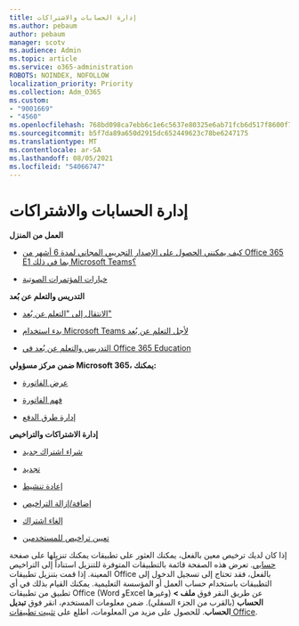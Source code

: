 ```yaml
---
title: إدارة الحسابات والاشتراكات
ms.author: pebaum
author: pebaum
manager: scotv
ms.audience: Admin
ms.topic: article
ms.service: o365-administration
ROBOTS: NOINDEX, NOFOLLOW
localization_priority: Priority
ms.collection: Adm_O365
ms.custom:
- "9001669"
- "4560"
ms.openlocfilehash: 768bd098ca7ebb6c1e6c5637e80325e6ab71fcb6d517f8600f7a42f00db478c8
ms.sourcegitcommit: b5f7da89a650d2915dc652449623c78be6247175
ms.translationtype: MT
ms.contentlocale: ar-SA
ms.lasthandoff: 08/05/2021
ms.locfileid: "54066747"
---
```

# <a name="manage-your-account-and-subscriptions"></a>إدارة الحسابات والاشتراكات

**العمل من المنزل**
- [كيف يمكنني الحصول على الإصدار التجريبي المجاني لمدة 6 أشهر من Office 365 E1 بما في ذلك Microsoft Teams؟](https://docs.microsoft.com/MicrosoftTeams/e1-trial-license)

- [خيارات المؤتمرات الصوتية](https://docs.microsoft.com/alchemyinsights/options-for-audio-conferencing)

**التدريس والتعلم عن بُعد**

- [الانتقال إلى "التعلم عن بُعد"](https://www.microsoft.com/education/remote-learning)

- [بدء استخدام Microsoft Teams لأجل التعلم عن بُعد](https://docs.microsoft.com/MicrosoftTeams/remote-learning-edu)

- [التدريس والتعلم عن بُعد في Office 365 Education](https://docs.microsoft.com/MicrosoftTeams/remote-learning-edu)

**ضمن مركز مسؤولي Microsoft 365، يمكنك:** 

- [عرض الفاتورة](https://docs.microsoft.com/microsoft-365/commerce/billing-and-payments/view-your-bill-or-invoice) 

- [فهم الفاتورة](https://docs.microsoft.com/microsoft-365/commerce/billing-and-payments/understand-your-invoice)

- [إدارة طرق الدفع](https://docs.microsoft.com/microsoft-365/commerce/billing-and-payments/manage-payment-methods)

**إدارة الاشتراكات والتراخيص** 

- [شراء اشتراك جديد](https://docs.microsoft.com/microsoft-365/commerce/subscriptions/upgrade-to-different-plan)

- [تجديد](https://docs.microsoft.com/microsoft-365/commerce/subscriptions/renew-your-subscription) 

- [إعادة تنشيط](https://docs.microsoft.com/microsoft-365/commerce/subscriptions/reactivate-your-subscription)

- [إضافة/إزالة التراخيص](https://docs.microsoft.com/microsoft-365/commerce/licenses/buy-licenses)

- [إلغاء اشتراك](https://docs.microsoft.com/microsoft-365/commerce/subscriptions/cancel-your-subscription)

- [تعيين تراخيص للمستخدمين](https://docs.microsoft.com/microsoft-365/admin/manage/assign-licenses-to-users)

إذا كان لديك ترخيص معين بالفعل، يمكنك العثور على تطبيقات يمكنك تنزيلها على صفحة [حسابي](https://portal.office.com/account/#installs). تعرض هذه الصفحة قائمة بالتطبيقات المتوفرة للتنزيل استناداً إلى التراخيص المعينة. إذا قمت بتنزيل تطبيقات Office بالفعل، فقد تحتاج إلى تسجيل الدخول إلى التطبيقات باستخدام حساب العمل أو المؤسسة التعليمية. يمكنك القيام بذلك في أي تطبيق من تطبيقات Office (Word وExcel وغيرها) عن طريق النقر فوق **ملف > الحساب** (بالقرب من الجزء السفلي). ضمن معلومات المستخدم، انقر فوق **تبديل الحساب**. للحصول على مزيد من المعلومات، اطلع على [تثبيت تطبيقات Office](https://docs.microsoft.com/microsoft-365/admin/setup/install-applications). 
